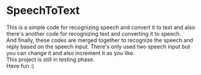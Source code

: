# SpeechToText
This is a simple code for recognizing speech and convert it to text and also there's another code for recognizing text and converting it to speech. 
\
And finally, these codes are merged together to recognize the speech and reply based on the speech input. There's only used two speech input but you can change it and also increment it as you like. 
\
This project is still in testing phase.
\
Have fun :)
